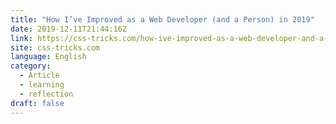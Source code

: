 ```yaml
---
title: "How I’ve Improved as a Web Developer (and a Person) in 2019"
date: 2019-12-11T21:44:16Z
link: https://css-tricks.com/how-ive-improved-as-a-web-developer-and-a-person-in-2019/?utm_medium=RSS&utm_source=news.12bit.vn
site: css-tricks.com
language: English
category:
  - Article
  - learning
  - reflection
draft: false
---
```

